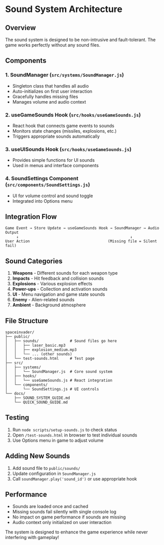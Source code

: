 # Sound System Architecture

## Overview

The sound system is designed to be non-intrusive and fault-tolerant. The game works perfectly without any sound files.

## Components

### 1. SoundManager (`src/systems/SoundManager.js`)
- Singleton class that handles all audio
- Auto-initializes on first user interaction
- Gracefully handles missing files
- Manages volume and audio context

### 2. useGameSounds Hook (`src/hooks/useGameSounds.js`)
- React hook that connects game events to sounds
- Monitors state changes (missiles, explosions, etc.)
- Triggers appropriate sounds automatically

### 3. useUISounds Hook (`src/hooks/useGameSounds.js`)
- Provides simple functions for UI sounds
- Used in menus and interface components

### 4. SoundSettings Component (`src/components/SoundSettings.js`)
- UI for volume control and sound toggle
- Integrated into Options menu

## Integration Flow

```
Game Event → Store Update → useGameSounds Hook → SoundManager → Audio Output
     ↓                                                  ↓
User Action                                   (Missing file = Silent fail)
```

## Sound Categories

1. **Weapons** - Different sounds for each weapon type
2. **Impacts** - Hit feedback and collision sounds  
3. **Explosions** - Various explosion effects
4. **Power-ups** - Collection and activation sounds
5. **UI** - Menu navigation and game state sounds
6. **Enemy** - Alien-related sounds
7. **Ambient** - Background atmosphere

## File Structure

```
spaceinvader/
├── public/
│   ├── sounds/              # Sound files go here
│   │   ├── laser_basic.mp3
│   │   ├── explosion_medium.mp3
│   │   └── ... (other sounds)
│   └── test-sounds.html     # Test page
├── src/
│   ├── systems/
│   │   └── SoundManager.js  # Core sound system
│   ├── hooks/
│   │   └── useGameSounds.js # React integration
│   └── components/
│       └── SoundSettings.js # UI controls
└── docs/
    ├── SOUND_SYSTEM_GUIDE.md
    └── QUICK_SOUND_GUIDE.md
```

## Testing

1. Run `node scripts/setup-sounds.js` to check status
2. Open `/test-sounds.html` in browser to test individual sounds
3. Use Options menu in game to adjust volume

## Adding New Sounds

1. Add sound file to `public/sounds/`
2. Update configuration in `SoundManager.js`
3. Call `soundManager.play('sound_id')` or use appropriate hook

## Performance

- Sounds are loaded once and cached
- Missing sounds fail silently with single console log
- No impact on game performance if sounds are missing
- Audio context only initialized on user interaction

The system is designed to enhance the game experience while never interfering with gameplay!